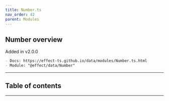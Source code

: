 ```yaml
---
title: Number.ts
nav_order: 42
parent: Modules
---
```


## Number overview

Added in v2.0.0

```md
- Docs: https://effect-ts.github.io/data/modules/Number.ts.html
- Module: "@effect/data/Number"
```

---

<h2 class="text-delta">Table of contents</h2>

---
